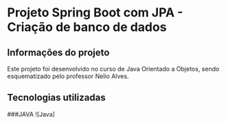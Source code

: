 # Projeto Spring Boot com JPA - Criação de banco de dados

## Informações do projeto

Este projeto foi desenvolvido no curso de Java Orientado a Objetos, sendo esquematizado pelo professor Nelio Alves.

## Tecnologias utilizadas

###JAVA
![Java]


